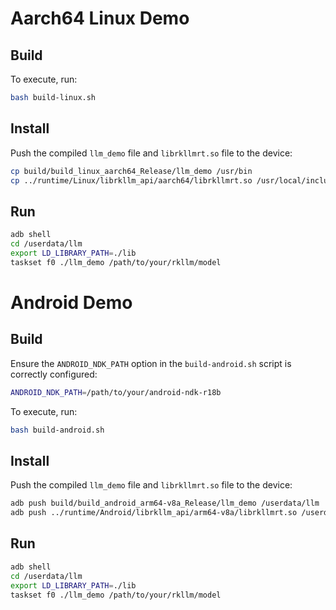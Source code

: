 # Aarch64 Linux Demo
## Build
To execute, run:
```bash
bash build-linux.sh
```

## Install
Push the compiled `llm_demo` file and `librkllmrt.so` file to the device:
```bash
cp build/build_linux_aarch64_Release/llm_demo /usr/bin
cp ../runtime/Linux/librkllm_api/aarch64/librkllmrt.so /usr/local/include
```

## Run
```bash
adb shell
cd /userdata/llm
export LD_LIBRARY_PATH=./lib
taskset f0 ./llm_demo /path/to/your/rkllm/model
```

# Android Demo
## Build
Ensure the `ANDROID_NDK_PATH` option in the `build-android.sh` script is correctly configured:
```sh
ANDROID_NDK_PATH=/path/to/your/android-ndk-r18b
```
To execute, run:
```bash
bash build-android.sh
```

## Install
Push the compiled `llm_demo` file and `librkllmrt.so` file to the device:
```bash
adb push build/build_android_arm64-v8a_Release/llm_demo /userdata/llm
adb push ../runtime/Android/librkllm_api/arm64-v8a/librkllmrt.so /userdata/llm/lib
```

## Run
```bash
adb shell
cd /userdata/llm
export LD_LIBRARY_PATH=./lib
taskset f0 ./llm_demo /path/to/your/rkllm/model
```
